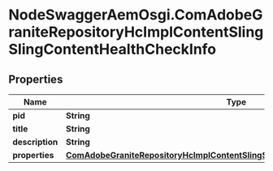 # NodeSwaggerAemOsgi.ComAdobeGraniteRepositoryHcImplContentSlingSlingContentHealthCheckInfo

## Properties

Name | Type | Description | Notes
------------ | ------------- | ------------- | -------------
**pid** | **String** |  | [optional] 
**title** | **String** |  | [optional] 
**description** | **String** |  | [optional] 
**properties** | [**ComAdobeGraniteRepositoryHcImplContentSlingSlingContentHealthCheckProperties**](ComAdobeGraniteRepositoryHcImplContentSlingSlingContentHealthCheckProperties.md) |  | [optional] 


